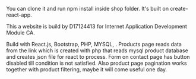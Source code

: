 

You can clone it and run npm install inside shop folder. It's built on create-react-app.

This a website is build by D17124413 for Internet Application Development Module CA. 

Build with React.js, Bootstrap, PHP, MYSQL, . Products page reads data from the link which is created with php that reads
mysql product database and creates json file for react to process. Form on contact page has button disabled till condition is not satisfied.
Also product page pagination works together with product filtering, maybe it will come useful one day.

